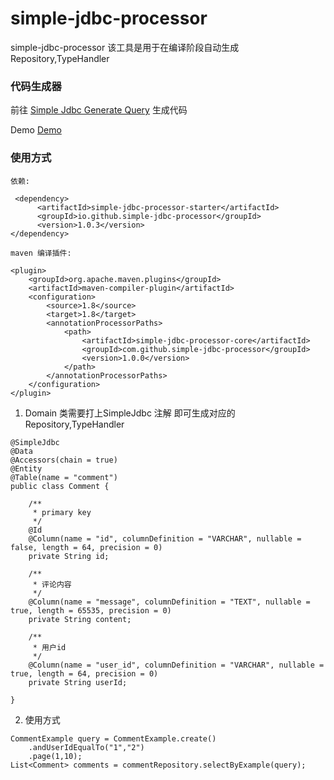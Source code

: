 # simple-jdbc-processor
simple-jdbc-processor 该工具是用于在编译阶段自动生成Repository,TypeHandler

### 代码生成器


前往 [Simple Jdbc Generate Query](https://simple-jdbc-processor.github.io/simple-jdbc-processor-generator/) 生成代码

Demo [Demo](https://simple-jdbc-processor.github.io/simple-jdbc-processor-generator/)

### 使用方式
```
依赖:

 <dependency>
      <artifactId>simple-jdbc-processor-starter</artifactId>
      <groupId>io.github.simple-jdbc-processor</groupId>
      <version>1.0.3</version>
</dependency>

maven 编译插件:

<plugin>
    <groupId>org.apache.maven.plugins</groupId>
    <artifactId>maven-compiler-plugin</artifactId>
    <configuration>
        <source>1.8</source>
        <target>1.8</target>
        <annotationProcessorPaths>
            <path>
                <artifactId>simple-jdbc-processor-core</artifactId>
                <groupId>com.github.simple-jdbc-processor</groupId>
                <version>1.0.0</version>
            </path>
        </annotationProcessorPaths>
    </configuration>
</plugin>

```


1. Domain 类需要打上SimpleJdbc 注解 即可生成对应的Repository,TypeHandler

```
@SimpleJdbc
@Data
@Accessors(chain = true)
@Entity
@Table(name = "comment")
public class Comment {

    /**
     * primary key
     */
    @Id
    @Column(name = "id", columnDefinition = "VARCHAR", nullable = false, length = 64, precision = 0)
    private String id;

    /**
     * 评论内容
     */
    @Column(name = "message", columnDefinition = "TEXT", nullable = true, length = 65535, precision = 0)
    private String content;

    /**
     * 用户id
     */
    @Column(name = "user_id", columnDefinition = "VARCHAR", nullable = true, length = 64, precision = 0)
    private String userId;

}
```

2. 使用方式

```
CommentExample query = CommentExample.create()
    .andUserIdEqualTo("1","2")
    .page(1,10);
List<Comment> comments = commentRepository.selectByExample(query);
```
